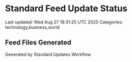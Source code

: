 # Standard Feed Update Status
Last updated: Wed Aug 27 18:31:25 UTC 2025
Categories: technology,business,world

## Feed Files Generated

Generated by Standard Updates Workflow
